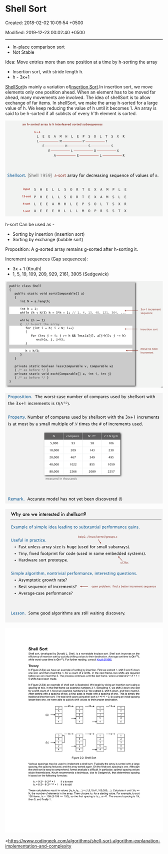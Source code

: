 # Shell Sort

Created: 2018-02-02 10:09:54 +0500

Modified: 2019-12-23 00:02:40 +0500

---
-   In-place comparison sort
-   Not Stable

Idea: Move entries more than one position at a time by h-sorting the array
-   Insertion sort, with stride length h.
-   h - 3x+1

[ShellSort](http://en.wikipedia.org/wiki/Shellsort)is mainly a variation of[Insertion Sort](http://quiz.geeksforgeeks.org/insertion-sort/).In insertion sort, we move elements only one position ahead. When an element has to be moved far ahead, many movements are involved. The idea of shellSort is to allow exchange of far items. In shellSort, we make the array h-sorted for a large value of h. We keep reducing the value of h until it becomes 1. An array is said to be h-sorted if all sublists of every h'th element is sorted.

![image](media/Shell-Sort-image1.png)

h-sort Can be used as -
-   Sorting by insertion (insertion sort)
-   Sorting by exchange (bubble sort)

Proposition: A g-sorted array remains g-sorted after h-sorting it.

Increment sequences (Gap sequences):
-   3x + 1 (Knuth)
-   1, 5, 19, 109, 209, 929, 2161, 3905 (Sedgewick)

![image](media/Shell-Sort-image2.png)

![image](media/Shell-Sort-image3.png)

![image](media/Shell-Sort-image4.png)

![image](media/Shell-Sort-image5.png)

<https://www.codingeek.com/algorithms/shell-sort-algorithm-explanation-implementation-and-complexity
